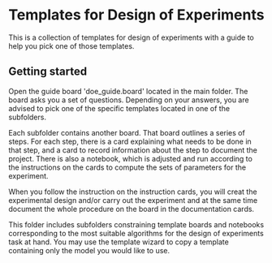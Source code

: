 # Templates for Design of Experiments

This is a collection of templates for design of experiments with a guide to help you pick one of those templates.

## Getting started

Open the  guide board 'doe_guide.board' located in the main folder. The board asks you a set of questions. Depending on your answers, you are advised to pick one of the specific templates located in one of the subfolders.

Each subfolder contains another board. That board outlines a series of steps. For each step, there is a card explaining what needs to be done in that step, and a card to record information about the step to document the project. There is also a notebook, which is adjusted and run according to the instructions on the cards to compute the sets of parameters for the experiment.

When you follow the instruction on the instruction cards, you will creat the experimental design and/or carry out the experiment and at the same time document the whole procedure on the board in the documentation cards.

This folder includes subfolders constraining template boards and notebooks corresponding to the most suitable algorithms for the design of experiments task at hand. You may use the template wizard to copy a template containing only the model you would like to use.